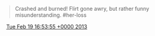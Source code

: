 > Crashed and burned\! Flirt gone awry, but rather funny misunderstanding\. \#her\-loss

<img src="../../media/tweet.ico" width="12" /> [Tue Feb 19 16:53:55 +0000 2013](https://twitter.com/DromerDenker/status/303910294772674560)